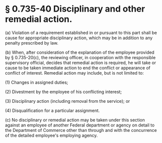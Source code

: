 # § 0.735-40   Disciplinary and other remedial action.

(a) Violation of a requirement established in or pursuant to this part shall be cause for appropriate disciplinary action, which may be in addition to any penalty prescribed by law. 


(b) When, after consideration of the explanation of the employee provided by § 0.735-20(c), the reviewing officer, in cooperation with the responsible supervisory official, decides that remedial action is required, he will take or cause to be taken immediate action to end the conflict or appearance of conflict of interest. Remedial action may include, but is not limited to: 


(1) Changes in assigned duties; 


(2) Divestment by the employee of his conflicting interest; 


(3) Disciplinary action (including removal from the service); or 


(4) Disqualification for a particular assignment. 


(c) No disciplinary or remedial action may be taken under this section against an employee of another Federal department or agency on detail to the Department of Commerce other than through and with the concurrence of the detailed employee's employing agency. 




